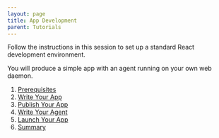 ```yaml
---
layout: page
title: App Development
parent: Tutorials
---
```

Follow the instructions in this session to set up a standard
React development environment.

You will produce a simple app with an agent running on your
own web daemon.

1. [Prerequisites](prerequisites)
2. [Write Your App](write_your_app)
3. [Publish Your App](publish_your_app)
4. [Write Your Agent](write_your_agent)
5. [Launch Your App](launch_your_app)
6. [Summary](summary)
